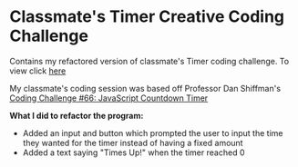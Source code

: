 # Classmate's Timer Creative Coding Challenge
Contains my refactored version of classmate's Timer coding challenge. To view click [here](https://ellaliuu.github.io/Classmate-Timer/timer/)

My classmate's coding session was based off Professor Dan Shiffman's [Coding Challenge #66: JavaScript Countdown Timer](https://www.youtube.com/watch?v=MLtAMg9_Svw)

**What I did to refactor the program:**
* Added an input and button which prompted the user to input the time they wanted for the timer instead of having a fixed amount
* Added a text saying "Times Up!" when the timer reached 0
